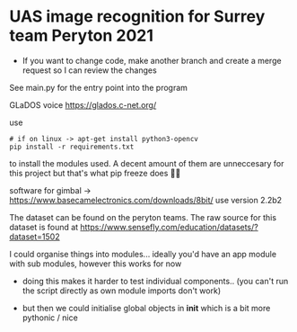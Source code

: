 # UAS image recognition for Surrey team Peryton 2021

- If you want to change code, make another branch and create a merge request so I can review the changes


See main.py for the entry point into the program

GLaDOS voice https://glados.c-net.org/ 

use 
```
# if on linux -> apt-get install python3-opencv
pip install -r requirements.txt
```
to install the modules used. A decent amount of them are unneccesary for this project but that's what pip freeze does 🤷‍♀️

software for gimbal -> https://www.basecamelectronics.com/downloads/8bit/ use version 2.2b2


The dataset can be found on the peryton teams.
The raw source for this dataset is found at https://www.sensefly.com/education/datasets/?dataset=1502


I could organise things into modules... ideally you'd have an app module with sub modules, however this works for now

- doing this makes it harder to test individual components.. (you can't run the script directly as own module imports don't work)

- but then we could initialise global objects in __init__ which is a bit more pythonic / nice


